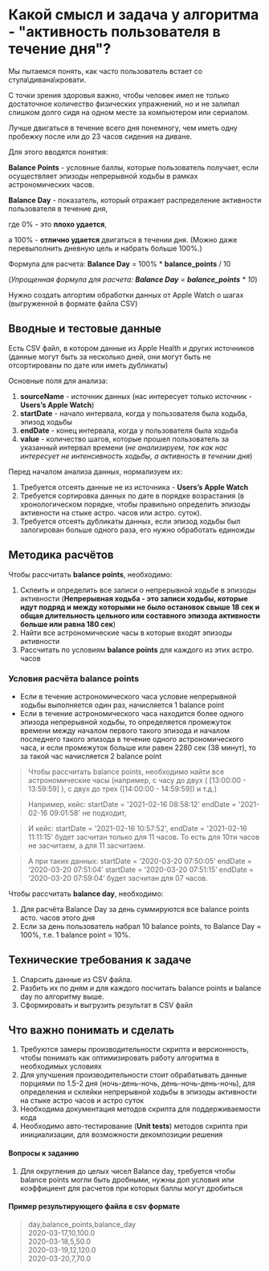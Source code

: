 # Какой смысл и задача у алгоритма - "активность пользователя в течение дня"?

Мы пытаемся понять, как часто пользователь встает со стула\дивана\кровати.

С точки зрения здоровья важно, чтобы человек имел не только достаточное количество физических упражнений, 
но и не залипал слишком долго сидя на одном месте за компьютером или сериалом.

Лучше двигаться в течение всего дня понемногу, чем иметь одну пробежку после или до 23 часов сидения на диване.

Для этого вводятся понятия:

**Balance Points** - условные баллы, которые пользователь получает, если осуществляет эпизоды непрерывной ходьбы в рамках астрономических часов.

**Balance Day** - показатель, который отражает распределение активности пользователя в течение дня, 

где 0% - это **плохо удается**, 

а 100% - **отлично удается** двигаться в течении дня. (Можно даже перевыполнить дневную цель и набрать больше 100%.)

Формула для расчета: **Balance Day** = 100% * **balance_points** / 10 

(*Упрощенная формула для расчета: **Balance Day** = **balance_points** * 10*)

Нужно создать алгортим обработки данных от Apple Watch о шагах (выгруженной в формате файла CSV)

## Вводные и тестовые данные

Есть CSV файл, в котором данные из Apple Health и других источников (данные могут быть за несколько дней, они могут быть не отсортированы по дате или иметь дубликаты)

Основные поля для анализа:

1. **sourceName** - источник данных (нас интересует только источник - **Users’s Apple Watch**)
1. **startDate** - начало интервала, когда у пользователя была ходьба, эпизод ходьбы
1. **endDate** - конец интервала, когда у пользователя была ходьба
1. **value** - количество шагов, которые прошел пользователь за указанный интервал времени (*не анализируем, так как нас интересует не интенсивность ходьбы, а активность в течении дня*)

Перед началом анализа данных, нормализуем их:

1. Требуется отсеять данные не из источника - **Users’s Apple Watch**
1. Требуется сортировка данных по дате в порядке возрастания (в хронологическом порядке, чтобы правильно определить эпизоды активности на стыке астро. часов или астро. суток). 
1. Требуется отсеять дубликаты данных, если эпизод ходьбы был залогирован больше одного раза, его нужно обработать единожды

## Методика расчётов

Чтобы рассчитать **balance points**, необходимо:

1. Склеить и определить все записи о непрерывной ходьбе в эпизоды активности (**Непрерывная ходьба - это записи ходьбы, которые идут подряд и между которыми не было остановок свыше 18 сек и общая длительность цельного или составного эпизода активности больше или равна 180 сек**)
1. Найти все астрономические часы в которые входят эпизоды активности
1. Расcчитать по условиям **balance points** для каждого из этих астро. часов

### Условия расчёта **balance points**

 - Если в течение астрономического часа условие непрерывной ходьбы выполняется один раз, начисляется 1 balance point 
 - Если в течение астрономического часа находится более одного эпизода непрерывной ходьбы, то определяется промежуток времени между началом первого такого эпизода и началом последнего такого эпизода в течение одного астрономического часа, и если промежуток больше или равен 2280 сек (38 минут), то за такой час начисляется 2 balance point
 
 > Чтобы рассчитать balance points, необходимо найти все астрономические часы (например, с часу до двух ( [13:00:00 - 13:59:59] ), с двух до трех ([14:00:00 - 14:59:59]) и т.д.) 
 
 > Например, кейс:  startDate =  '2021-02-16 08:58:12' endDate =  '2021-02-16 09:01:58' не подходит,
 
 > И кейс: startDate =  '2021-02-16 10:57:52',  endDate = '2021-02-16 11:11:15' будет засчитан только для 11 часов. То есть для 10ти часов не засчитаем, а для 11 засчитаем.
 
 > А при таких данных:
  startDate = ‘2020-03-20 07:50:05’ endDate = ‘2020-03-20 07:51:04’
  startDate = ‘2020-03-20 07:51:15’ endDate = ‘2020-03-20 07:59:04’ будет засчитан для 07 часов.

Чтобы рассчитать **balance day**, необходимо:

1. Для расчёта Balance Day за день суммируются все balance points асто. часов этого дня 
1. Если за день пользователь набрал 10 balance points, то Balance Day = 100%, т.е. 1 balance point = 10%.

## Технические требования к задаче

1. Спарсить данные из CSV файла.
1. Разбить их по дням и для каждого посчитать balance points и balance day по алгоритму выше.
1. Сформировать и выгрузить результат в CSV файл

## Что важно понимать и сделать

1. Требуются замеры производительности скрипта и версионность, чтобы понимать как оптимизировать работу алгоритма в необходимых условиях
1. Для улучшения производительности стоит обрабатывать данные порциями по 1.5-2 дня (ночь-день-ночь, день-ночь-день-ночь), для определения и склейки непрерывной ходьбы в эпизоды активности на стыке астро часов и астро суток
1. Необходима документация методов скрипта для поддерживаемости кода
1. Необходимо авто-тестирование (**Unit tests**) методов скрипта при инициализации, для возможности декомпозиции решения

#### Вопросы к заданию

1. Для округления до целых чисел Balance day, требуется чтобы balance points могли быть дробными, нужны доп условия или коэффициент для расчетов при которых баллы могут дробиться

#### Пример результирующего файла в csv формате
>  day,balance_points,balance_day<br>
> 2020-03-17,10,100.0<br>
> 2020-03-18,5,50.0<br>
> 2020-03-19,12,120.0<br>
> 2020-03-20,7,70.0<br>
